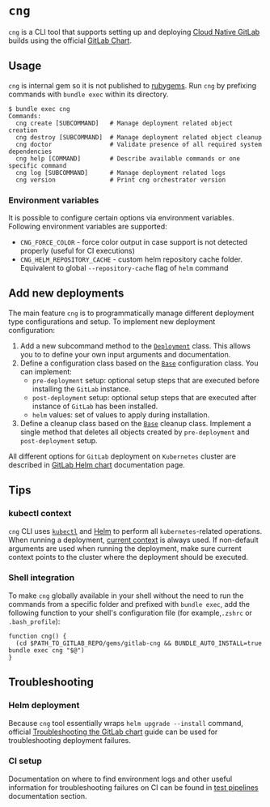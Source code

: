 # `cng`

`cng` is a CLI tool that supports setting up and deploying [Cloud Native GitLab](https://gitlab.com/gitlab-org/build/CNG) builds
using the official [GitLab Chart](https://gitlab.com/gitlab-org/charts/gitlab).

## Usage

`cng` is internal gem so it is not published to [rubygems](https://rubygems.org/). Run `cng` by prefixing commands with
`bundle exec` within its directory.

```shell
$ bundle exec cng
Commands:
  cng create [SUBCOMMAND]   # Manage deployment related object creation
  cng destroy [SUBCOMMAND]  # Manage deployment related object cleanup
  cng doctor                # Validate presence of all required system dependencies
  cng help [COMMAND]        # Describe available commands or one specific command
  cng log [SUBCOMMAND]      # Manage deployment related logs
  cng version               # Print cng orchestrator version
```

### Environment variables

It is possible to configure certain options via environment variables. Following environment variables are supported:

* `CNG_FORCE_COLOR` - force color output in case support is not detected properly (useful for CI executions)
* `CNG_HELM_REPOSITORY_CACHE` - custom helm repository cache folder. Equivalent to global `--repository-cache` flag of `helm` command

## Add new deployments

The main feature `cng` is to programmatically manage different deployment type configurations and setup. To implement new deployment configuration:

1. Add a new subcommand method to the [`Deployment`](lib/gitlab/cng/commands/subcommands/deployment.rb) class. This allows you to to define your own input
   arguments and documentation.
1. Define a configuration class based on the [`Base`](lib/gitlab/cng/lib/deployment/configurations/_base.rb) configuration class. You can implement:
   - `pre-deployment` setup: optional setup steps that are executed before installing the `GitLab` instance.
   - `post-deployment` setup: optional setup steps that are executed after instance of `GitLab` has been installed.
   - `helm` values: set of values to apply during installation.
1. Define a cleanup class based on the [`Base`](lib/gitlab/cng/lib/deployment/configurations/cleanup/_base.rb) cleanup class. Implement a single method
   that deletes all objects created by `pre-deployment` and `post-deployment` setup.

All different options for `GitLab` deployment on `Kubernetes` cluster are described in [GitLab Helm chart](https://docs.gitlab.com/charts/) documentation page.

## Tips

### kubectl context

`cng` CLI uses [`kubectl`](https://github.com/kubernetes/kubectl) and [Helm](https://github.com/helm/helm) to perform all `kubernetes`-related
operations. When running a deployment, [current context](https://kubernetes.io/docs/reference/kubectl/generated/kubectl_config/kubectl_config_current-context/)
is always used. If non-default arguments are used when running the deployment, make sure current context points to the cluster where the deployment should be executed.

### Shell integration

To make `cng` globally available in your shell without the need to run the commands from a specific folder and prefixed with `bundle exec`, add the following
function to your shell's configuration file (for example,`.zshrc` or `.bash_profile`):

```shell
function cng() {
  (cd $PATH_TO_GITLAB_REPO/gems/gitlab-cng && BUNDLE_AUTO_INSTALL=true bundle exec cng "$@")
}
```

## Troubleshooting

### Helm deployment

Because `cng` tool essentially wraps `helm upgrade --install` command, official [Troubleshooting the GitLab chart](https://docs.gitlab.com/charts/troubleshooting) guide can be used for troubleshooting deployment failures.

### CI setup

Documentation on where to find environment logs and other useful information for troubleshooting failures on CI can be found in [test pipelines](../../../doc/development/testing_guide/end_to_end/test_pipelines.md#e2etest-on-cng) documentation section.
